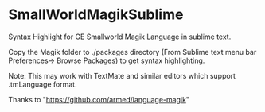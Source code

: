 # SmallWorldMagikSublime
Syntax Highlight for GE Smallworld Magik Language in sublime text. 

Copy the Magik folder to  ./packages directory (From Sublime text menu bar Preferences-> Browse Packages) to get syntax highlighting.

Note: This may work with TextMate and similar editors which support .tmLanguage format.

Thanks to "https://github.com/armed/language-magik"
